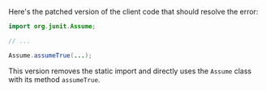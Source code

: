 Here's the patched version of the client code that should resolve the error:
```java
import org.junit.Assume;

// ...

Assume.assumeTrue(...);
```
This version removes the static import and directly uses the `Assume` class with its method `assumeTrue`.